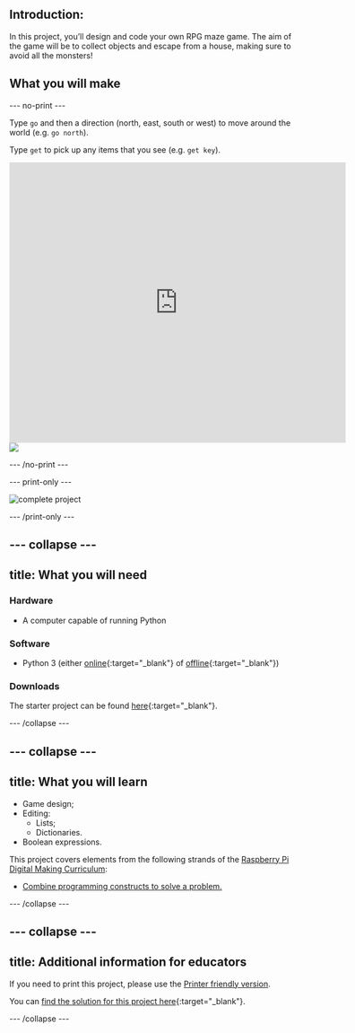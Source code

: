 ## Introduction:

In this project, you’ll design and code your own RPG maze game. The aim of the game will be to collect objects and escape from a house, making sure to avoid all the monsters!

## What you will make

--- no-print ---

Type `go` and then a direction (north, east, south or west) to move around the world (e.g. `go north`).

Type `get` to pick up any items that you see (e.g. `get key`).

<div class="trinket">
  <iframe src="https://trinket.io/embed/python/d06adeb527?outputOnly=true&start=result" width="600" height="500" frameborder="0" marginwidth="0" marginheight="0" allowfullscreen>
  </iframe>
  <img src="images/rpg-finished.png">
</div>

--- /no-print ---

--- print-only ---

![complete project](images/rpg-finished.png)

--- /print-only ---

--- collapse ---
---
title: What you will need
---

### Hardware

+ A computer capable of running Python

### Software

+ Python 3 (either [online](https://trinket.io/){:target="_blank"} of [offline](https://www.python.org/downloads/){:target="_blank"})

### Downloads

The starter project can be found [here](https://rpf.io/p/en/rpg-go){:target="_blank"}.

--- /collapse ---

--- collapse ---
---
title: What you will learn
---

+ Game design;
+ Editing:
	+ Lists;
	+ Dictionaries.
+ Boolean expressions.

This project covers elements from the following strands of the [Raspberry Pi Digital Making Curriculum](https://rpf.io/curriculum):

+ [Combine programming constructs to solve a problem.](https://www.raspberrypi.org/curriculum/programming/builder)

--- /collapse ---

--- collapse ---
---
title: Additional information for educators
---

If you need to print this project, please use the [Printer friendly version](https://projects.raspberrypi.org/en/projects/rpg/print).

You can [find the solution for this project here](https://rpf.io/p/en/rpg-get){:target="_blank"}.

--- /collapse ---

